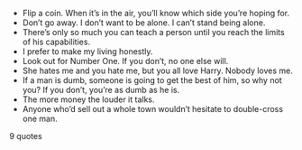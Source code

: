  - Flip a coin. When it’s in the air, you’ll know which side you’re hoping for.
 - Don’t go away. I don’t want to be alone. I can’t stand being alone.
 - There’s only so much you can teach a person until you reach the limits of his capabilities.
 - I prefer to make my living honestly.
 - Look out for Number One. If you don’t, no one else will.
 - She hates me and you hate me, but you all love Harry. Nobody loves me.
 - If a man is dumb, someone is going to get the best of him, so why not you? If you don’t, you’re as dumb as he is.
 - The more money the louder it talks.
 - Anyone who’d sell out a whole town wouldn’t hesitate to double-cross one man.

9 quotes